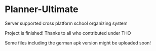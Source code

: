 # Planner-Ultimate
Server supported cross platform school organizing system

Project is finished!
Thanks to all who contributed under THO

Some files including the german apk version might be uploaded soon!

